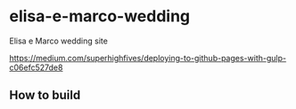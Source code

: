 # elisa-e-marco-wedding
Elisa e Marco wedding site

https://medium.com/superhighfives/deploying-to-github-pages-with-gulp-c06efc527de8

## How to build
